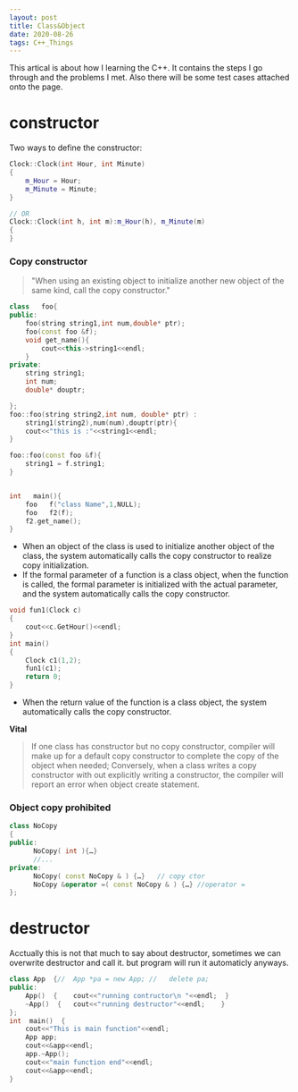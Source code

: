 ```yaml
---
layout: post
title: Class&Object
date: 2020-08-26
tags: C++_Things
---
```


This artical is about how I learning the C++. It contains the steps I go through and the problems I met. Also there will be some test cases attached onto the page.

# constructor  

Two ways to define the constructor:  
```C++
Clock::Clock(int Hour, int Minute)
{
    m_Hour = Hour;	
    m_Minute = Minute;
}

// OR
Clock::Clock(int h, int m):m_Hour(h), m_Minute(m)
{
}
```  
### Copy constructor  
>"When using an existing object to initialize another new object of the same kind, call the copy constructor."  
```C++
class   foo{
public:
    foo(string string1,int num,double* ptr);
    foo(const foo &f);
    void get_name(){
        cout<<this->string1<<endl;
    }
private:
    string string1;
    int num;
    double* douptr;

};
foo::foo(string string2,int num, double* ptr) :
    string1(string2),num(num),douptr(ptr){
    cout<<"this is :"<<string1<<endl;
}

foo::foo(const foo &f){
    string1 = f.string1;
}


int   main(){
    foo   f("class Name",1,NULL);
    foo   f2(f);
    f2.get_name();
}

```
* When an object of the class is used to initialize another object of the class, the system automatically calls the copy constructor to realize copy initialization.  
* If the formal parameter of a function is a class object, when the function is called, the formal parameter is initialized with the actual parameter, and the system automatically calls the copy constructor.  
```C++
void fun1(Clock c)
{   
    cout<<c.GetHour()<<endl;
} 
int main()
{
    Clock c1(1,2);
    fun1(c1);
    return 0;
}
```
* When the return value of the function is a class object, the system automatically calls the copy constructor.  
  

**Vital**
> If one class has constructor but no copy constructor, compiler will make up for a default copy constructor to complete the copy of the object when needed;
> Conversely, when a class writes a copy constructor with out explicitly writing a constructor, the compiler will report an error when object create statement.

### Object copy prohibited
```C++
class NoCopy
{ 
public:
      NoCopy( int ){…}
      //... 
private:
      NoCopy( const NoCopy & ) {…}   // copy ctor
      NoCopy &operator =( const NoCopy & ) {…} //operator =
}; 
```
# destructor  
Acctually this is not that much to say about destructor, sometimes we can overwrite destructor and call it.  but program will run it automaticly anyways.
```C++
class App  {//	App *pa = new App; //	delete pa;
public:
    App()  {	cout<<"running contructor\n "<<endl;  }
    ~App()  {	cout<<"running destructor"<<endl;    }
};
int  main()  {
    cout<<"This is main function"<<endl;
    App app;
    cout<<&app<<endl;
    app.~App();
    cout<<"main function end"<<endl;
    cout<<&app<<endl;
}
```

